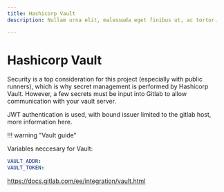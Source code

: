 ```yaml
---
title: Hashicorp Vault
description: Nullam urna elit, malesuada eget finibus ut, ac tortor.

---
```


# Hashicorp Vault

Security is a top consideration for this project (especially with public runners), which is why secret management is performed by Hashicorp Vault.  However, a few secrets must be input into Gitlab to allow communication with your vault server.

JWT authentication is used, with bound issuer limited to the gitlab host, more information here.

!!! warning "Vault guide"

Variables neccesary for Vault:

``` yaml
VAULT_ADDR:
VAULT_TOKEN:
```

https://docs.gitlab.com/ee/integration/vault.html


